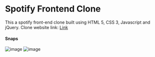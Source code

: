 # Spotify Frontend Clone

This a spotify front-end clone built using HTML 5, CSS 3, Javascript and jQuery.
Clone website link: [Link](https://kishorbalgi.github.io/Spotify-Front-End-Clone/)

#### Snaps

![image](https://user-images.githubusercontent.com/75678927/152207740-92fa24bb-9a72-4b3c-b7b5-ff11ee0609bb.png)
![image](https://user-images.githubusercontent.com/75678927/152207779-32bfd830-2916-458a-9cbf-9896b1fa37ce.png)
